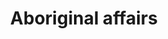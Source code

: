 ---
title: Aboriginal affairs
longTitle: 'Aboriginal affairs'
tags:
- gccommon
usedFor:
- "[[Indigenous affairs]]"
---